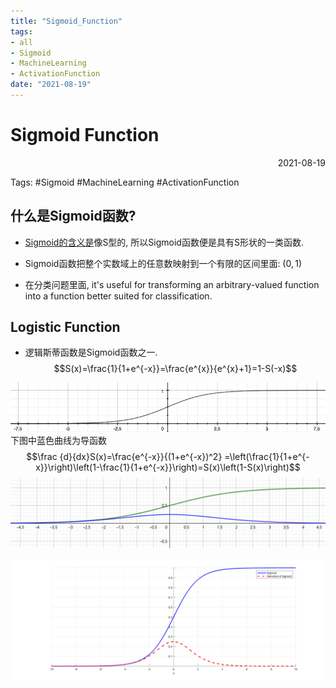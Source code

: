 ```yaml
---
title: "Sigmoid_Function"
tags:
- all
- Sigmoid
- MachineLearning
- ActivationFunction
date: "2021-08-19"
---
```

# Sigmoid Function

<div align="right"> 2021-08-19</div>

Tags: #Sigmoid #MachineLearning #ActivationFunction

## 什么是Sigmoid函数?
- [Sigmoid的含义是](notes/2021/2021.8/Sigmoid-Definition.md)像S型的, 所以Sigmoid函数便是具有S形状的一类函数.

- Sigmoid函数把整个实数域上的任意数映射到一个有限的区间里面: $(0,1)$
- 在分类问题里面,  it's useful for transforming an arbitrary-valued function into a function better suited for classification.

## Logistic Function
- 逻辑斯蒂函数是Sigmoid函数之一.
$$S(x)=\frac{1}{1+e^{-x}}=\frac{e^{x}}{e^{x}+1}=1-S(-x)$$

![](notes/2021/2021.7/assets/img_2022-10-15-25.png)
下图中蓝色曲线为导函数
$$\frac {d}{dx}S(x)=\frac{e^{-x}}{(1+e^{-x})^2}
=\left(\frac{1}{1+e^{-x}}\right)\left(1-\frac{1}{1+e^{-x}}\right)=S(x)\left(1-S(x)\right)$$
![](notes/2021/2021.7/assets/Logistic.svg)

![](notes/2021/2021.8/assets/derivative%20Sigmoid.png)